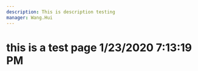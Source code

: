 ```yaml
---
description: This is description testing
manager: Wang.Hui
---
```

# this is a test page 1/23/2020 7:13:19 PM